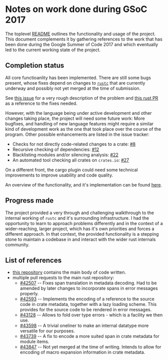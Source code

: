 # Notes on work done during GSoC 2017
The toplevel [README](https://github.com/ibabushkin/rust-semverver/blob/master/README.md)
outlines the functionality and usage of the project. This document complements it by
gathering references to the work that has been done during the Google Summer of Code 2017
and which eventually led to the current working state of the project.

## Completion status
All core functioanlity has been implemented. There are still some bugs present, whose
fixes depend on changes to [`rustc`](https://github.com/rust-lang/rust) that are currently
underway and possibly not yet merged at the time of submission.

See [this issue](https://github.com/ibabushkin/rust-semverver/issues/24) for a very rough
description of the problem and [this rust PR](https://github.com/rust-lang/rust/pull/43847)
as a reference to the fixes needed.

However, with the language being under active development and other changes taking place,
the project will need some future work: More bugfixes, and handling of new language
features might require a similar kind of development work as the one that took place over
the course of the program. Other possible enhancements are listed in the issue tracker:

* Checks for not directly code-related changes to a crate:
  [#8](https://github.com/ibabushkin/rust-semverver/issues/8)
* Recursive checking of dependencies:
  [#12](https://github.com/ibabushkin/rust-semverver/issues/12)
* Blacklisting modules and/or silencing analysis:
  [#22](https://github.com/ibabushkin/rust-semverver/issues/22)
* An automated tool checking all crates on `crates.io`:
  [#27](https://github.com/ibabushkin/rust-semverver/issues/27)

On a different front, the cargo plugin could need some technical improvements to improve
usability and code quality.

An overview of the functionality, and it's implementation can be found [here](404).

## Progress made
The project provided a very through and challenging walkthrough to the internal working of
`rustc` and it's surrounding infrastructure. I had the opportunity to learn to approach
problems differently and in the context of a wider-reaching, larger project, which has
it's own priorities and forces a different approach. In that context, the provided
functionality is a stepping stone to maintain a codebase in and interact with the wider
rust internals community.

## List of references
* [this repository](https://github.com/ibabushkin/rust-semverver) contains the main body
  of code written.
* multiple pull requests to the main rust repository:
  * [#42507](https://github.com/rust-lang/rust/pull/42507) -- Fixes span translation in
    metadata decoding. Had to be amended by later changes to incorporate spans in error
    messages properly.
  * [#42593](https://github.com/rust-lang/rust/pull/42593) -- Implements the encoding of a
    reference to the source code in crate metadata, together with a lazy loading scheme.
    This provides for the source code to be rendered in error messages.
  * [#43128](https://github.com/rust-lang/rust/pull/43128) -- Allows to fold over type
    errors - which is a facility we then use.
  * [#43598](https://github.com/rust-lang/rust/pull/43598) -- A trivial oneliner to make
    an internal datatype more versatile for our purposes.
  * [#43739](https://github.com/rust-lang/rust/pull/43739) -- A fix to encode a more
    suited span in crate metadata for module items.
  * [#43847](https://github.com/rust-lang/rust/pull/43847) -- Not yet merged at the time
  of writing. Intends to allow for encoding of macro expansion information in crate
  metadata.
